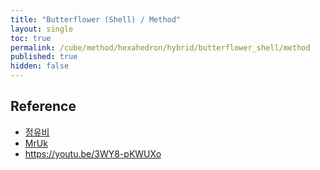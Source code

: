 ```yaml
---
title: "Butterflower (Shell) / Method"
layout: single
toc: true
permalink: /cube/method/hexahedron/hybrid/butterflower_shell/method
published: true
hidden: false
---
```


<head>
  <base target="_blank">
</head>



## Reference

- [정유비](https://youtu.be/7bhymHBeXSA)
- [MrUk](https://youtu.be/-uE241Va9RI)
- <https://youtu.be/3WY8-pKWUXo>
